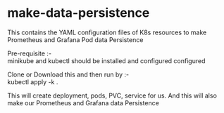 # make-data-persistence
This contains the YAML configuration files of K8s resources to make Prometheus and Grafana Pod data Persistence 

Pre-requisite :-  
minikube and kubectl should be installed and configured configured

Clone or Download this and then run by :-  
kubectl apply -k .  
  
This will create deployment, pods, PVC, service for us. And this will also make our Prometheus and Grafana data Persistence  
